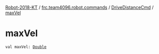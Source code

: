 [Robot-2018-KT](../../index.md) / [frc.team4096.robot.commands](../index.md) / [DriveDistanceCmd](index.md) / [maxVel](./max-vel.md)

# maxVel

`val maxVel: `[`Double`](https://kotlinlang.org/api/latest/jvm/stdlib/kotlin/-double/index.html)